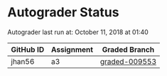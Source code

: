 # Autograder Status
Autograder last run at: October 11, 2018 at 01:40

| GitHub ID | Assignment | Graded Branch |
|-----------|------------|---------------|
| jhan56 | a3 | [graded-009553](https://github.com/Fall2018COMP401-001/a3-jhan56/tree/graded-009553) | 
